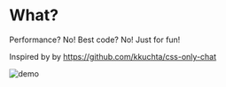 # What?
Performance? No!
Best code? No!
Just for fun!

Inspired by by https://github.com/kkuchta/css-only-chat

![demo](http://iwonz.ru/projects/html-only-chat/demo.gif)
